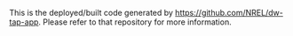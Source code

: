 This is the deployed/built code generated by https://github.com/NREL/dw-tap-app. Please refer to that repository for more information.
